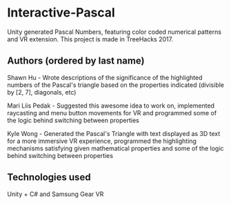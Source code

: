 # Interactive-Pascal
Unity generated Pascal Numbers, featuring color coded numerical patterns and VR extension. This project is made in TreeHacks 2017.

## Authors (ordered by last name)
Shawn Hu - Wrote descriptions of the significance of the highlighted numbers of the Pascal's triangle based on the properties indicated (divisible by [2, 7], diagonals, etc)

Mari Liis Pedak - Suggested this awesome idea to work on, implemented raycasting and menu button movements for VR and programmed some of the logic behind switching between properties

Kyle Wong - Generated the Pascal's Triangle with text displayed as 3D text for a more immersive VR experience, programmed the highlighting mechanisms satisfying given mathematical properties and some of the logic behind switching between properties

## Technologies used
Unity + C# and Samsung Gear VR
